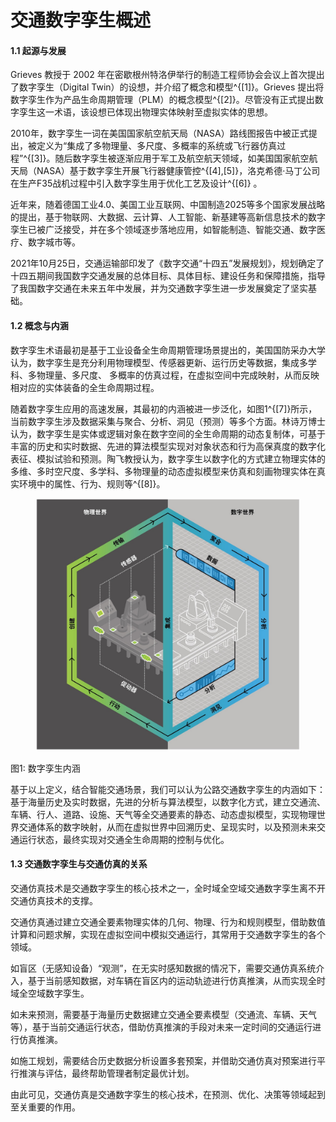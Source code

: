 # 交通数字孪生概述

#### 1.1 起源与发展

Grieves 教授于 2002 年在密歇根州特洛伊举行的制造工程师协会会议上首次提出了数字孪生（Digital Twin）的设想，并介绍了概念和模型^{\[1]}。Grieves 提出将数字孪生作为产品生命周期管理（PLM）的概念模型^{\[2]}。尽管没有正式提出数字孪生这一术语，该设想已体现出物理实体映射至虚拟实体的思想。

2010年，数字孪生一词在美国国家航空航天局（NASA）路线图报告中被正式提出，被定义为“集成了多物理量、多尺度、多概率的系统或飞行器仿真过程”^{\[3]}。随后数字孪生被逐渐应用于军工及航空航天领域，如美国国家航空航天局（NASA）基于数字孪生开展飞行器健康管控^{\[4],\[5]}，洛克希德·马丁公司在生产F35战机过程中引入数字孪生用于优化工艺及设计^{\[6]} 。

近年来，随着德国工业4.0、美国工业互联网、中国制造2025等多个国家发展战略的提出，基于物联网、大数据、云计算、人工智能、新基建等高新信息技术的数字孪生已被广泛接受，并在多个领域逐步落地应用，如智能制造、智能交通、数字医疗、数字城市等。

2021年10月25日，交通运输部印发了《数字交通“十四五”发展规划》，规划确定了十四五期间我国数字交通发展的总体目标、具体目标、建设任务和保障措施，指导了我国数字交通在未来五年中发展，并为交通数字孪生进一步发展奠定了坚实基础。

#### 1.2 概念与内涵

数字孪生术语最初是基于工业设备全生命周期管理场景提出的，美国国防采办大学认为，数字孪生是充分利用物理模型、传感器更新、运行历史等数据，集成多学科、多物理量、多尺度、 多概率的仿真过程，在虚拟空间中完成映射，从而反映相对应的实体装备的全生命周期过程。

随着数字孪生应用的高速发展，其最初的内涵被进一步泛化，如图1^{\[7]}所示，当前数字孪生涉及数据采集与聚合、分析、洞见（预测）等多个方面。林诗万博士认为，数字孪生是实体或逻辑对象在数字空间的全生命周期的动态复制体，可基于丰富的历史和实时数据、先进的算法模型实现对对象状态和行为高保真度的数字化表征、模拟试验和预测。陶飞教授认为，数字孪生以数字化的方式建立物理实体的多维、多时空尺度、多学科、多物理量的动态虚拟模型来仿真和刻画物理实体在真实环境中的属性、行为、规则等^{\[8]}。

<figure><img src="../.gitbook/assets/what.jpg" alt=""><figcaption></figcaption></figure>

​图1: 数字孪生内涵​

基于以上定义，结合智能交通场景，我们可以认为公路交通数字孪生的内涵如下：基于海量历史及实时数据，先进的分析与算法模型，以数字化方式，建立交通流、车辆、行人、道路、设施、天气等全交通要素的静态、动态虚拟模型，实现物理世界交通体系的数字映射，从而在虚拟世界中回溯历史、呈现实时，以及预测未来交通运行状态，最终实现对交通全生命周期的控制与优化。

#### 1.3 交通数字孪生与交通仿真的关系

交通仿真技术是交通数字孪生的核心技术之一，全时域全空域交通数字孪生离不开交通仿真技术的支撑。

交通仿真通过建立交通全要素物理实体的几何、物理、行为和规则模型，借助数值计算和问题求解，实现在虚拟空间中模拟交通运行，其常用于交通数字孪生的各个领域。

如盲区（无感知设备）“观测”，在无实时感知数据的情况下，需要交通仿真系统介入，基于当前感知数据，对车辆在盲区内的运动轨迹进行仿真推演，从而实现全时域全空域数字孪生。

如未来预测，需要基于海量历史数据建立交通全要素模型（交通流、车辆、天气等），基于当前交通运行状态，借助仿真推演的手段对未来一定时间的交通运行进行仿真推演。

如施工规划，需要结合历史数据分析设置多套预案，并借助交通仿真对预案进行平行推演与评估，最终帮助管理者制定最优计划。

由此可见，交通仿真是交通数字孪生的核心技术，在预测、优化、决策等领域起到至关重要的作用。
